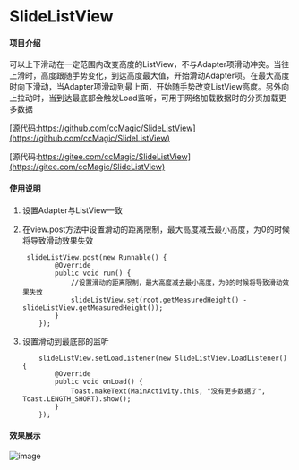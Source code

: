 # SlideListView

#### 项目介绍
可以上下滑动在一定范围内改变高度的ListView，不与Adapter项滑动冲突。当往上滑时，高度跟随手势变化，到达高度最大值，开始滑动Adapter项。在最大高度时向下滑动，当Adapter项滑动到最上面，开始随手势改变ListView高度。另外向上拉动时，当到达最底部会触发Load监听，可用于网络加载数据时的分页加载更多数据

[源代码:https://github.com/ccMagic/SlideListView](https://github.com/ccMagic/SlideListView)

[源代码:https://gitee.com/ccMagic/SlideListView](https://gitee.com/ccMagic/SlideListView)

#### 使用说明

1. 设置Adapter与ListView一致
2. 在view.post方法中设置滑动的距离限制，最大高度减去最小高度，为0的时候将导致滑动效果失效

        slideListView.post(new Runnable() {
               @Override
               public void run() {
                   //设置滑动的距离限制，最大高度减去最小高度，为0的时候将导致滑动效果失效
                   slideListView.set(root.getMeasuredHeight() - slideListView.getMeasuredHeight());
               }
           });
3. 设置滑动到最底部的监听

           slideListView.setLoadListener(new SlideListView.LoadListener() {
               @Override
               public void onLoad() {
                   Toast.makeText(MainActivity.this, "没有更多数据了", Toast.LENGTH_SHORT).show();
               }
           });

#### 效果展示
![image](http://wx2.sinaimg.cn/large/bcc7d265gy1frj1z7vmkxg20go0tn7wj.gif)
